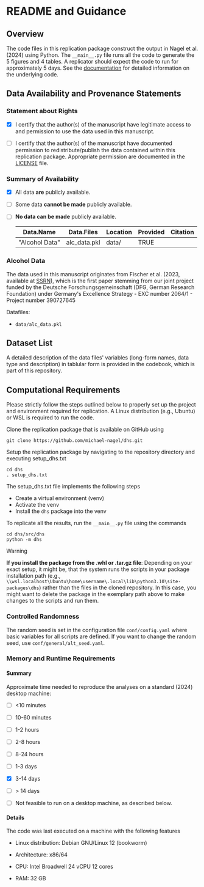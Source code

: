# README and Guidance

## Overview

The code files in this replication package construct the output in Nagel et al. (2024) using Python. The `__main__.py` file runs all the code to generate the 5 figures and 4 tables. A replicator should expect the code to run for approximately 5 days. See the [documentation](https://htmlpreview.github.io/?https://github.com/michael-nagel/dhs/blob/main/docs/_build/html/index.html) for detailed information on the underlying code.

## Data Availability and Provenance Statements

### Statement about Rights

- [x] I certify that the author(s) of the manuscript have legitimate access to and permission to use the data used in this manuscript.

- [ ] I certify that the author(s) of the manuscript have documented permission to redistribute/publish the data contained within this replication package. Appropriate permission are documented in the [LICENSE](https://htmlpreview.github.io/?https://github.com/michael-nagel/dhs/blob/main/LICENSE) file.

### Summary of Availability

- [x] All data **are** publicly available.

- [ ] Some data **cannot be made** publicly available.

- [ ] **No data can be made** publicly available.

  | Data.Name      | Data.Files   | Location | Provided | Citation |
  | -------------- | ------------ | -------- | -------- | -------- |
  | "Alcohol Data" | alc_data.pkl | data/    | TRUE     |          |

### Alcohol Data

The data used in this manuscript originates from Fischer et al. (2023, available at [SSRN](http://dx.doi.org/10.2139/ssrn.4569227)), which is the first paper stemming from our joint project funded by the Deutsche Forschungsgemeinschaft (DFG, German Research Foundation) under Germany's Excellence Strategy - EXC number 2064/1 - Project number 390727645

Datafiles:

- `data/alc_data.pkl`

## Dataset List

A detailed description of the data files' variables (long-form names, data type and description) in tablular form is provided in the codebook, which is part of this repository.

## Computational Requirements

Please strictly follow the steps outlined below to properly set up the project and environment required for replication. A Linux distribution (e.g., Ubuntu) or WSL is required to run the code.

Clone the replication package that is available on GitHub using

    git clone https://github.com/michael-nagel/dhs.git

Setup the replication package by navigating to the repository directory and executing setup_dhs.txt

    cd dhs
    . setup_dhs.txt

The setup_dhs.txt file implements the following steps

- Create a virtual environment (venv)
- Activate the venv
- Install the `dhs` package into the venv

To replicate all the results, run the `__main__.py` file using the commands

    cd dhs/src/dhs
    python -m dhs

> [!WARNING]
> **If you install the package from the .whl or .tar.gz file**: Depending on your exact setup, it might be, that the system runs the scripts in your package installation path (e.g., `\\wsl.localhost\Ubuntu\home\username\.local\lib\python3.10\site-packages\dhs`) rather than the files in the cloned repository. In this case, you might want to delete the package in the exemplary path above to make changes to the scripts and run them.

### Controlled Randomness

The random seed is set in the configuration file `conf/config.yaml` where basic variables for all scripts are defined. If you want to change the random seed, use `conf/general/alt_seed.yaml`.

### Memory and Runtime Requirements

#### Summary

Approximate time needed to reproduce the analyses on a standard (2024) desktop machine:

- [ ] \<10 minutes

- [ ] 10-60 minutes

- [ ] 1-2 hours

- [ ] 2-8 hours

- [ ] 8-24 hours

- [ ] 1-3 days

- [x] 3-14 days

- [ ] \> 14 days

- [ ] Not feasible to run on a desktop machine, as described below.

#### Details

The code was last executed on a machine with the following features

- Linux distribution: Debian GNU/Linux 12 (bookworm)

- Architecture: x86/64

- CPU: Intel Broadwell 24 vCPU 12 cores

- RAM: 32 GB
